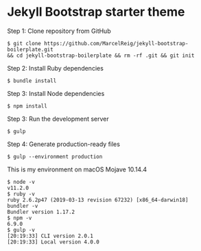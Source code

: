 # Jekyll Bootstrap starter theme

Step 1: Clone repository from GitHub

```shell
$ git clone https://github.com/MarcelReig/jekyll-bootstrap-boilerplate.git
&& cd jekyll-bootstrap-boilerplate && rm -rf .git && git init
```

Step 2: Install Ruby dependencies

```shell
$ bundle install
```

Step 3: Install Node dependencies

```
$ npm install
```

Step 3: Run the development server

```
$ gulp
```

Step 4: Generate production-ready files

```
$ gulp --environment production
```

This is my environment on macOS Mojave 10.14.4

```shell
$ node -v
v11.2.0
$ ruby -v
ruby 2.6.2p47 (2019-03-13 revision 67232) [x86_64-darwin18]
bundler -v
Bundler version 1.17.2
$ npm -v
6.9.0
$ gulp -v
[20:19:33] CLI version 2.0.1
[20:19:33] Local version 4.0.0
```
